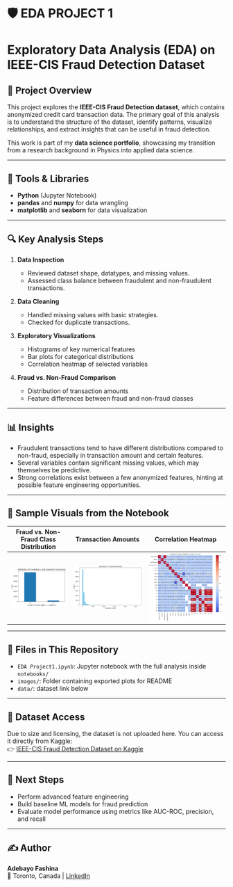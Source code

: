 # 🛡️ EDA PROJECT 1
# Exploratory Data Analysis (EDA) on IEEE-CIS Fraud Detection Dataset

## 📌 Project Overview
This project explores the **IEEE-CIS Fraud Detection dataset**, which contains anonymized credit card transaction data. The primary goal of this analysis is to understand the structure of the dataset, identify patterns, visualize relationships, and extract insights that can be useful in fraud detection.

This work is part of my **data science portfolio**, showcasing my transition from a research background in Physics into applied data science.

---

## 🧰 Tools & Libraries
- **Python** (Jupyter Notebook)
- **pandas** and **numpy** for data wrangling
- **matplotlib** and **seaborn** for data visualization

---

## 🔍 Key Analysis Steps
1. **Data Inspection**
   - Reviewed dataset shape, datatypes, and missing values.
   - Assessed class balance between fraudulent and non-fraudulent transactions.

2. **Data Cleaning**
   - Handled missing values with basic strategies.
   - Checked for duplicate transactions.

3. **Exploratory Visualizations**
   - Histograms of key numerical features
   - Bar plots for categorical distributions
   - Correlation heatmap of selected variables

4. **Fraud vs. Non-Fraud Comparison**
   - Distribution of transaction amounts
   - Feature differences between fraud and non-fraud classes

---

## 📊 Insights
- Fraudulent transactions tend to have different distributions compared to non-fraud, especially in transaction amount and certain features.
- Several variables contain significant missing values, which may themselves be predictive.
- Strong correlations exist between a few anonymized features, hinting at possible feature engineering opportunities.

---

## 📸 Sample Visuals from the Notebook

| Fraud vs. Non-Fraud Class Distribution | Transaction Amounts | Correlation Heatmap |
|----------------------------------------|---------------------|---------------------|
| ![Fraud Distribution](images/fraud_distribution.png) | ![Transaction Amount](images/transaction_amount_distribution.png) | ![Heatmap](images/heatmap.png) |

---

## 📁 Files in This Repository
- `EDA Project1.ipynb`: Jupyter notebook with the full analysis inside `notebooks/`
- `images/`: Folder containing exported plots for README
- `data/`: dataset link below

---

## 📂 Dataset Access
Due to size and licensing, the dataset is not uploaded here. You can access it directly from Kaggle:  
👉 [IEEE-CIS Fraud Detection Dataset on Kaggle](https://www.kaggle.com/c/ieee-fraud-detection)

---

## 🚀 Next Steps
- Perform advanced feature engineering
- Build baseline ML models for fraud prediction
- Evaluate model performance using metrics like AUC-ROC, precision, and recall

---

## ✍️ Author
**Adebayo Fashina**  
📍 Toronto, Canada | [LinkedIn](https://www.linkedin.com/in/your-link-here)
